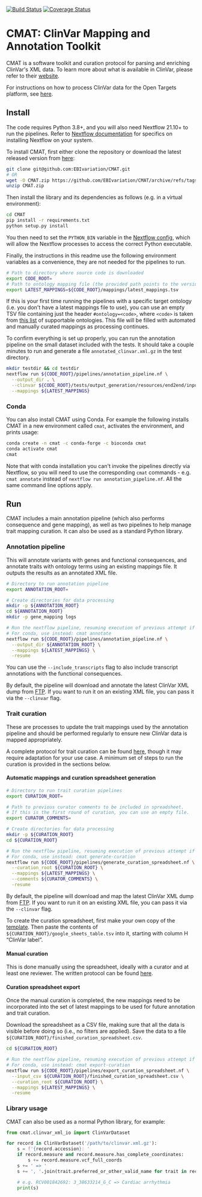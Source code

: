 [![Build Status](https://github.com/EBIvariation/CMAT/actions/workflows/tests.yml/badge.svg)](https://github.com/EBIvariation/CMAT/actions)
[![Coverage Status](https://coveralls.io/repos/github/EBIvariation/CMAT/badge.svg?branch=master)](https://coveralls.io/github/EBIvariation/CMAT?branch=master)

# CMAT: ClinVar Mapping and Annotation Toolkit

CMAT is a software toolkit and curation protocol for parsing and enriching ClinVar's XML data.
To learn more about what is available in ClinVar, please refer to their [website](https://www.ncbi.nlm.nih.gov/clinvar/).

For instructions on how to process ClinVar data for the Open Targets platform, see [here](docs/open-targets).

## Install

The code requires Python 3.8+, and you will also need Nextflow 21.10+ to run the pipelines. Refer to [Nextflow documentation](https://www.nextflow.io/docs/latest/getstarted.html) for specifics on installing Nextflow on your system.

To install CMAT, first either clone the repository or download the latest released version from [here](https://github.com/EBIvariation/CMAT/releases):
```bash
git clone git@github.com:EBIvariation/CMAT.git
# OR
wget -O CMAT.zip https://github.com/EBIvariation/CMAT/archive/refs/tags/v3.0.3.zip
unzip CMAT.zip
```

Then install the library and its dependencies as follows (e.g. in a virtual environment):
```bash
cd CMAT
pip install -r requirements.txt
python setup.py install
```

You then need to set the `PYTHON_BIN` variable in the [Nextflow config](pipelines/nextflow.config), which will allow the
Nextflow processes to access the correct Python executable.

Finally, the instructions in this readme use the following environment variables as a convenience, they are not needed for the pipelines to run.
```bash
# Path to directory where source code is downloaded
export CODE_ROOT=
# Path to ontology mapping file (the provided path points to the version included in this repo)
export LATEST_MAPPINGS=${CODE_ROOT}/mappings/latest_mappings.tsv
```

If this is your first time running the pipelines with a specific target ontology (i.e. you don't have a latest mappings file to use),
you can use an empty TSV file containing just the header `#ontology=<code>`, where `<code>` is taken from [this list](https://www.ebi.ac.uk/ols4/ontologies) of supportable ontologies.
This file will be filled with automated and manually curated mappings as processing continues.

To confirm everything is set up properly, you can run the annotation pipeline on the small dataset included with the tests.
It should take a couple minutes to run and generate a file `annotated_clinvar.xml.gz` in the test directory.
```bash
mkdir testdir && cd testdir
nextflow run ${CODE_ROOT}/pipelines/annotation_pipeline.nf \
  --output_dir . \
  --clinvar ${CODE_ROOT}/tests/output_generation/resources/end2end/input.xml.gz \
  --mappings ${LATEST_MAPPINGS}
```

### Conda

You can also install CMAT using Conda.
For example the following installs CMAT in a new environment called `cmat`, activates the environment, and prints usage:
```bash
conda create -n cmat -c conda-forge -c bioconda cmat
conda activate cmat
cmat
```

Note that with conda installation you can't invoke the pipelines directly via Nextflow, so you will need to use the corresponding `cmat` commands - e.g. `cmat annotate` instead of `nextflow run annotation_pipeline.nf`.
All the same command line options apply.

## Run

CMAT includes a main annotation pipeline (which also performs consequence and gene mapping), as well as two pipelines to help manage trait mapping curation.
It can also be used as a standard Python library.

### Annotation pipeline

This will annotate variants with genes and functional consequences, and annotate traits with ontology terms using an existing mappings file.
It outputs the results as an annotated XML file.

```bash
# Directory to run annotation pipeline
export ANNOTATION_ROOT=

# Create directories for data processing
mkdir -p ${ANNOTATION_ROOT}
cd ${ANNOTATION_ROOT}
mkdir -p gene_mapping logs

# Run the nextflow pipeline, resuming execution of previous attempt if possible.
# For conda, use instead: cmat annotate
nextflow run ${CODE_ROOT}/pipelines/annotation_pipeline.nf \
  --output_dir ${ANNOTATION_ROOT} \
  --mappings ${LATEST_MAPPINGS} \
  -resume
```
You can use the `--include_transcripts` flag to also include transcript annotations with the functional consequences.

By default, the pipeline will download and annotate the latest ClinVar XML dump from [FTP](https://ftp.ncbi.nlm.nih.gov/pub/clinvar/xml/). If you want to run it on an existing XML file, you can pass it via the `--clinvar` flag.

### Trait curation

These are processes to update the trait mappings used by the annotation pipeline and should be performed regularly to ensure new ClinVar data is mapped appropriately.

A complete protocol for trait curation can be found [here](docs/manual-curation), though it may require adaptation for your use case.
A minimum set of steps to run the curation is provided in the sections below.

#### Automatic mappings and curation spreadsheet generation

```bash
# Directory to run trait curation pipelines
export CURATION_ROOT=

# Path to previous curator comments to be included in spreadsheet.
# If this is the first round of curation, you can use an empty file.
export CURATOR_COMMENTS=

# Create directories for data processing
mkdir -p ${CURATION_ROOT}
cd ${CURATION_ROOT}

# Run the nextflow pipeline, resuming execution of previous attempt if possible.
# For conda, use instead: cmat generate-curation
nextflow run ${CODE_ROOT}/pipelines/generate_curation_spreadsheet.nf \
  --curation_root ${CURATION_ROOT} \
  --mappings ${LATEST_MAPPINGS} \
  --comments ${CURATOR_COMMENTS} \
  -resume
```

By default, the pipeline will download and map the latest ClinVar XML dump from [FTP](https://ftp.ncbi.nlm.nih.gov/pub/clinvar/xml/). If you want to run it on an existing XML file, you can pass it via the `--clinvar` flag.

To create the curation spreadsheet, first make your own copy of the [template](https://docs.google.com/spreadsheets/d/1PyDzRs3bO1klvvSv9XuHmx-x7nqZ0UAGeS6aV2SQ2Yg/edit?usp=sharing).
Then paste the contents of `${CURATION_ROOT}/google_sheets_table.tsv` into it, starting with column H “ClinVar label”.

#### Manual curation

This is done manually using the spreadsheet, ideally with a curator and at least one reviewer.
The written protocol can be found [here](docs/manual-curation/step2-manual-curation.md).

#### Curation spreadsheet export

Once the manual curation is completed, the new mappings need to be incorporated into the set of latest mappings to be used for future annotation and trait curation.

Download the spreadsheet as a CSV file, making sure that all the data is visible before doing so (i.e., no filters are applied). Save the data to a file `${CURATION_ROOT}/finished_curation_spreadsheet.csv`.

```bash
cd ${CURATION_ROOT}

# Run the nextflow pipeline, resuming execution of previous attempt if possible.
# For conda, use instead: cmat export-curation
nextflow run ${CODE_ROOT}/pipelines/export_curation_spreadsheet.nf \
  --input_csv ${CURATION_ROOT}/finished_curation_spreadsheet.csv \
  --curation_root ${CURATION_ROOT} \
  --mappings ${LATEST_MAPPINGS} \
  -resume
```

### Library usage

CMAT can also be used as a normal Python library, for example:

```python
from cmat.clinvar_xml_io import ClinVarDataset

for record in ClinVarDataset('/path/to/clinvar.xml.gz'):
    s = f'{record.accession}: '
    if record.measure and record.measure.has_complete_coordinates:
        s += record.measure.vcf_full_coords
    s += ' => '
    s += ', '.join(trait.preferred_or_other_valid_name for trait in record.traits_with_valid_names)

    # e.g. RCV001842692: 3_38633214_G_C => Cardiac arrhythmia
    print(s)
```
